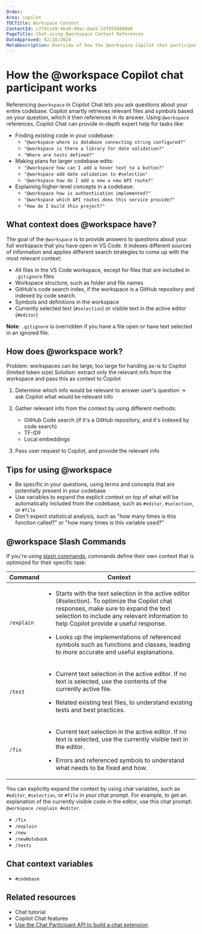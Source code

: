 ```yaml
---
Order:
Area: copilot
TOCTitle: Workspace Context
ContentId: c77dcce9-4ba9-40ac-8ae5-2df855088090
PageTitle: Chat using @workspace Context References
DateApproved: 02/28/2024
MetaDescription: Overview of how the @workspace Copilot chat participants works and how it manages context.
---
```

# How the @workspace Copilot chat participant works

Referencing `@workspace` in Copilot Chat lets you ask questions about your entire codebase. Copilot smartly retrieves relevant files and symbols based on your question, which it then references in its answer. Using `@workspace` references, Copilot Chat can provide in-depth expert help for tasks like:

- Finding existing code in your codebase:
  - `"@workspace where is database connecting string configured?"`
  - `"@workspace is there a library for date validation?"`
  - `"Where are tests defined?"`
- Making plans for larger codebase edits:
  - `"@workspace how can I add a hover text to a button?"`
  - `"@workspace add date validation to #selection"`
  - `"@workspace how do I add a new a new API route?"`
- Explaining higher-level concepts in a codebase:
  - `"@workspace how is authentication implemented?"`
  - `"@workspace which API routes does this service provide?"`
  - `"How do I build this project?"`

## What context does @workspace have?

The goal of the `@workspace` is to provide answers to questions about your full workspace that you have open in VS Code. It indexes different sources of information and applies different search strategies to come up with the most relevant context:

- All files in the VS Code workspace, except for files that are included in `.gitignore` files
- Workspace structure, such as folder and file names
- GitHub's code search index, if the workspace is a GitHub repository and indexed by code search.
- Symbols and definitions in the workspace
- Currently selected text (`#selection`) or visible text in the active editor (`#editor`)

**Note**: `.gitignore` is overridden if you have a file open or have text selected in an ignored file.

## How does @workspace work?

Problem: workspaces can be large, too large for handing as-is to Copilot (limited token size)
Solution: extract only the relevant info from the workspace and pass this as context to Copilot

1. Determine which info would be relevant to answer user's question -> ask Copilot what would be relevant info

1. Gather relevant info from the context by using different methods:

    - GitHub Code search (if it's a GitHub repository, and it's indexed by code search)
    - TF-IDF
    - Local embeddings

1. Pass user request to Copilot, and provide the relevant info

## Tips for using @workspace

- Be specific in your questions, using terms and concepts that are potentially present in your codebase
- Use variables to expand the explicit context on top of what will be automatically included from the codebase, such as `#editor`, `#selection`, or `#file`
- Don't expect statistical analysis, such as "how many times is this function called?" or "how many times is this variable used?"


## @workspace Slash Commands

If you're using [slash commands](#workspace-slash-commands), commands define their own context that is optimized for their specific task:

| Command    | Context                                                                                                                                                                                                                                                                                                                                                                                                |
| ---------- | ------------------------------------------------------------------------------------------------------------------------------------------------------------------------------------------------------------------------------------------------------------------------------------------------------------------------------------------------------------------------------------------------------ |
| `/explain` | <ul><li>Starts with the text selection in the active editor (#selection). To optimize the Copilot chat responses, make sure to expand the text selection to include any relevant information to help Copilot provide a useful response.</li></ul><ul><li>Looks up the implementations of referenced symbols such as functions and classes, leading to more accurate and useful explanations.</li></ul> |
| `/test`    | <ul><li>Current text selection in the active editor. If no text is selected, use the contents of the currently active file.</li></ul><ul><li>Related existing test files, to understand existing tests and best practices.</li></ul>                                                                                                                                                                   |
| `/fix`     | <ul><li>Current text selection in the active editor. If no text is selected, use the currently visible text in the editor.</li></ul><ul><li>Errors and referenced symbols to understand what needs to be fixed and how.</li></ul>                                                                                                                                                                      |

You can explicitly expand the context by using chat variables, such as `#editor`, `#selection`, or `#file` in your chat prompt. For example, to get an explanation of the currently visible code in the editor, use this chat prompt: `@workspace /explain #editor`.

- `/fix`
- `/explain`
- `/new`
- `/newNotebook`
- `/tests`

## Chat context variables

- `#codebase`

## Related resources

- Chat tutorial
- Copilot Chat features
- [Use the Chat Participant API to build a chat extension](/api/extension-guides/chat.md).

